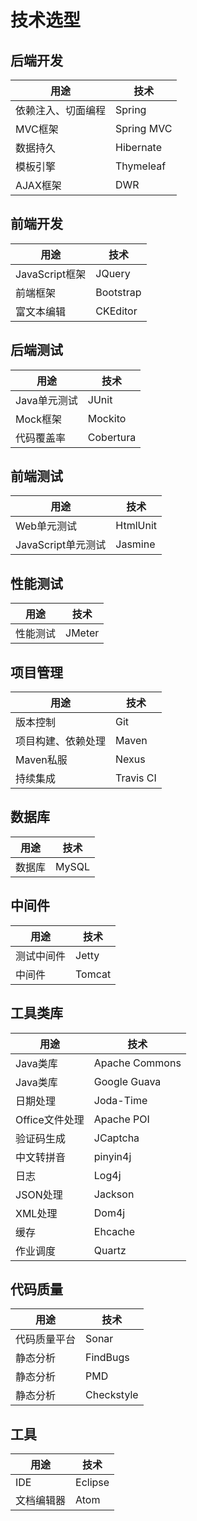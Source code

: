 # 技术选型

## 后端开发
|用途|技术|
|-|-|
|依赖注入、切面编程|Spring|
|MVC框架|Spring MVC|
|数据持久|Hibernate|
|模板引擎|Thymeleaf|
|AJAX框架|DWR|

## 前端开发
|用途|技术|
|-|-|
|JavaScript框架|JQuery|
|前端框架|Bootstrap|
|富文本编辑|CKEditor|

## 后端测试
|用途|技术|
|-|-|
|Java单元测试|JUnit|
|Mock框架|Mockito|
|代码覆盖率|Cobertura|

## 前端测试
|用途|技术|
|-|-|
|Web单元测试|HtmlUnit|
|JavaScript单元测试|Jasmine|

## 性能测试
|用途|技术|
|-|-|
|性能测试|JMeter|

## 项目管理
|用途|技术|
|-|-|
|版本控制|Git|
|项目构建、依赖处理|Maven|
|Maven私服|Nexus|
|持续集成|Travis CI|

## 数据库
|用途|技术|
|-|-|
|数据库|MySQL|

## 中间件
|用途|技术|
|-|-|
|测试中间件|Jetty|
|中间件|Tomcat|

## 工具类库
|用途|技术|
|-|-|
|Java类库|Apache Commons|
|Java类库|Google Guava|
|日期处理|Joda-Time|
|Office文件处理|Apache POI|
|验证码生成|JCaptcha|
|中文转拼音|pinyin4j|
|日志|Log4j|
|JSON处理|Jackson|
|XML处理|Dom4j|
|缓存|Ehcache|
|作业调度|Quartz|

## 代码质量
|用途|技术|
|-|-|
|代码质量平台|Sonar|
|静态分析|FindBugs|
|静态分析|PMD|
|静态分析|Checkstyle|

## 工具
|用途|技术|
|-|-|
|IDE|Eclipse|
|文档编辑器|Atom|
